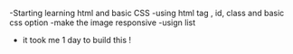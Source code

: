 -Starting learning html and basic CSS
-using html tag , id, class and basic css option
-make the image responsive
-usign list
- it took me 1 day to build this !
